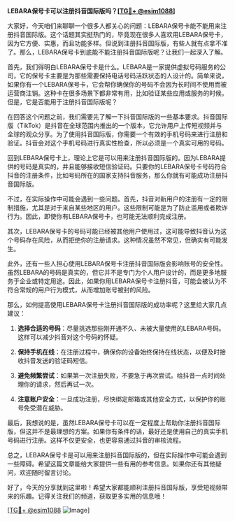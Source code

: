 **LEBARA保号卡可以注册抖音国际版吗？[[TG💪+ @esim1088](https://t.me/s/esim1088)]**

大家好，今天咱们来聊聊一个很多人都关心的问题：LEBARA保号卡能不能用来注册抖音国际版。这个话题其实挺热门的，毕竟现在很多人喜欢用LEBARA保号卡，因为它方便、实惠，而且功能多样。但说到注册抖音国际版，有些人就有点拿不准了。那么，LEBARA保号卡到底能不能注册抖音国际版呢？让我们一起深入了解。

首先，我们得明白LEBARA保号卡是什么。LEBARA是一家提供虚拟号码服务的公司，它的保号卡主要是为那些需要保持电话号码活跃状态的人设计的。简单来说，如果你有一个LEBARA保号卡，它会帮你确保你的号码不会因为长时间不使用而被运营商注销。这种卡在很多场景下都非常有用，比如验证某些应用或服务的时候。但是，它是否能用于注册抖音国际版呢？

在回答这个问题之前，我们需要先了解一下抖音国际版的一些基本要求。抖音国际版（TikTok）是抖音在全球范围内推出的一个版本，它允许用户上传短视频并与全球的观众分享。为了使用抖音国际版，你需要一个有效的手机号码来进行注册和验证。抖音会对这个手机号码进行真实性检查，所以必须是一个真实可用的号码。

回到LEBARA保号卡上，理论上它是可以用来注册抖音国际版的。因为LEBARA提供的号码是真实的，并且能够接收短信验证码。只要你的LEBARA保号卡号码符合抖音的注册条件，比如号码所在的国家支持抖音服务，那么你就有可能成功注册抖音国际版。

不过，在实际操作中可能会遇到一些问题。首先，抖音对新用户的注册有一定的限制措施，尤其是对于来自某些地区的用户。这些限制可能是为了防止滥用或者欺诈行为。因此，即使你有LEBARA保号卡，也可能无法顺利完成注册。

其次，LEBARA保号卡的号码可能已经被其他用户使用过，这可能导致抖音认为这个号码存在风险，从而拒绝你的注册请求。这种情况虽然不常见，但确实有可能发生。

此外，还有一些人担心使用LEBARA保号卡注册抖音国际版会影响账号的安全性。虽然LEBARA的号码是真实的，但它并不是专门为个人用户设计的，而是更多地服务于企业或特定用途。因此，如果你用LEBARA保号卡注册抖音，可能会被认为不符合常规的用户行为模式，从而增加账号被封的风险。

那么，如何提高使用LEBARA保号卡注册抖音国际版的成功率呢？这里给大家几点建议：

1. **选择合适的号码**：尽量挑选那些刚开通不久、未被大量使用的LEBARA号码。这样可以减少抖音对这个号码的怀疑。
   
2. **保持手机在线**：在注册过程中，确保你的设备始终保持在线状态，以便及时接收抖音发送的验证码短信。

3. **避免频繁尝试**：如果第一次注册失败，不要急于再次尝试。给抖音一点时间处理你的请求，然后再试一次。

4. **注意账户安全**：一旦成功注册，尽快绑定邮箱或其他安全方式，以保护你的账号免受潜在威胁。

最后，我想说的是，虽然LEBARA保号卡可以在一定程度上帮助你注册抖音国际版，但这并不是最理想的方案。如果你有条件的话，最好还是使用自己的真实手机号码进行注册。这样不仅更安全，也更容易通过抖音的审核流程。

总之，LEBARA保号卡是可以用来注册抖音国际版的，但在实际操作中可能会遇到一些障碍。希望这篇文章能给大家提供一些有用的参考信息。如果你还有其他疑问，欢迎随时留言讨论。

好了，今天的分享就到这里啦！希望大家都能顺利注册抖音国际版，享受短视频带来的乐趣。记得关注我们的频道，获取更多实用的信息哦！

[[TG💪+ @esim1088](https://t.me/s/esim1088) ![Image](https://i.postimg.cc/4NQfJmqS/Snipaste-2025-05-13-00-14-12.png)]